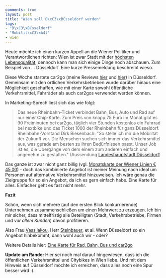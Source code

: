 ```yaml
---
comments: true
layout: post
title: "Wien soll D\xC3\xBCsseldorf werden"
tags:
- "D\xC3\xBCsseldorf"
- "Mobilit\xC3\xA4t"
- wien
---
```

Heute möchte ich einen kurzen Appell an die Wiener Politiker und Verantwortlichen richten: Wien ist zwar Stadt mit der <a href="http://www.wien.gv.at/politik-verwaltung/mercerstudie.html">höchsten Lebensqualität</a>, dennoch kann man sich einige Dinge noch abschauen. Zum Beispiel von ... Düsseldorf. Eine kurze Pressemeldung beschreibt wieso.

Diese Woche startete car2go (meine Reviews <a title="car2go im Selbsttest – Teil 1: Anmeldeprozess" href="http://johannes.nagl.name/2012/car2go-im-selbsttest-teil-1-anmeldeprozess/">hier</a> und <a title="car2go im Selbsttest – Teil 2: Die erste Fahrt" href="http://johannes.nagl.name/2012/car2go-im-selbsttest-teil-2-die-erste-fahrt/">hier</a>) in Düsseldorf. Gemeinsam mit den örtlichen Verkehrsbetrieben wurde darüber hinaus eine Möglichkeit geschaffen, wie mit einer Karte sowohl öffentliche Verkehrsmittel, Fahrräder als auch car2gos verwendet werden können.

In Marketing-Sprech liest sich das wie folgt:
<blockquote>Das neue Rheinbahn-Ticket verbindet Bahn, Bus, Auto und Rad auf nur einer Chip-Karte. Zum Preis von knapp 75 Euro im Monat gibt es 90 Freiminuten bei car2go, täglich vier Stunden kostenlos ein Fahrrad bei nextbike und das Ticket 1000 der Rheinbahn für ganz Düsseldorf. Rheinbahn-Vorstand Dirk Biesenbach: "So stelle ich mir die Mobilität der Zukunft vor. Die Menschen suchen sich immer das Verkehrsmittel aus, was gerade am besten zu ihren Bedürfnissen passt. Unser Job ist es, die Übergänge von dem einem zum anderen einfach und angenehm zu gestalten."
(Aussendung <a href="http://www.duesseldorf.de/top/thema010/aktuell/news/mobilitaet/index.shtml">Landeshauptstadt Düsseldorf</a>)</blockquote>
Das ganze ist zwar nicht ganz billig (vgl. <a href="http://www.wienerlinien.at/eportal/ep/contentView.do/pageTypeId/9083/programId/26415/contentTypeId/1001/channelId/-32055/contentId/28060">Monatskarte der Wiener Linien € 45,00</a>) - doch das kombinierte Angebot ist meiner Meinung nach ideal um Personen auf alternative Verkehrsmittel hinzuweisen. Ich wäre genau die Zielgruppe für so ein Angebot, da ich es gern einfach habe. Eine Karte für alles. Einfacher geht es fast nicht mehr.

<strong>Fazit</strong>

Schön, wenn sich mehrere (auf den ersten Blick konkurrierende) Unternehmen zusammenschließen um einen Mehrwert zu erzeugen. Ich bin mir sicher, dass mittelfristig alle Beteiligten (Stadt, Verkehrsbetriebe, Firmen und <em>vor allem Kunden</em>) davon profitieren.

Also Frau <a href="http://www.wien.gv.at/advuew/internet/AdvPrSrv.asp?Layout=politiker&amp;Type=K&amp;PERSONCD=2004072905045561&amp;SUCHNAME=Vassilakou%20Maria">Vassilakou</a>, Herr <a href="http://www.wienerlinien.at/eportal/ep/contentView.do/pageTypeId/9322/programId/11295/contentTypeId/1001/channelId/-32219/contentId/15378">Steinbauer</a>, et al. Wenn Düsseldorf so ein Angebot hinbekommt, dann wohl auch wir - oder?

Weitere Details hier: <a href="http://www.car-it.automotiveit.eu/eine-karte-fur-rad-bahn-bus-und-car2go/id-0031035">Eine Karte für Rad, Bahn, Bus und car2go</a>

<strong>Update am Rande:</strong> Hier sei noch mal darauf hingewiesen, dass ich die öffentlichen Verkehrsmittel und Citybikes in Wien liebe. Und mit dem Hinweis auf Düsseldorf möchte ich erreichen, dass alles noch eine Spur besser wird :).

